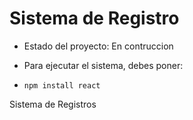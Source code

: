 <h1>Sistema de Registro</h1>

- Estado del proyecto: En contruccion

- Para ejecutar el sistema, debes poner:

- ```npm install react```

Sistema de Registros
